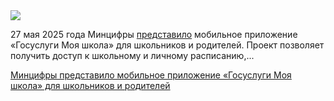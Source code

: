 <!--2025-05-27 12:23:56-->
<div class="yb">
  <div class="rss habr"><img src="https://habrastorage.org/getpro/habr/upload_files/7e4/27f/0bc/7e427f0bc2b3a253c922f318b4e048eb.png" /><p>27&nbsp;мая 2025&nbsp;года Минцифры <a href="https://digital.gov.ru/mediacontent/gosuslugi-moya-shkola-novoe-udobnoe-prilozhenie-dlya-shkolnikov-i-roditelej" rel="noopener noreferrer nofollow">представило</a> мобильное приложение «Госуслуги Моя школа» для&nbsp;школьников и родителей. Проект позволяет получить доступ к&nbsp;школьному и&nbsp;личному расписанию,... <p class="titl"><a href="https://habr.com/ru/news/913240/?utm_source=habrahabr&utm_medium=rss&utm_campaign=913240">Минцифры представило мобильное приложение «Госуслуги Моя школа» для школьников и родителей</a></p></div>
</div>
